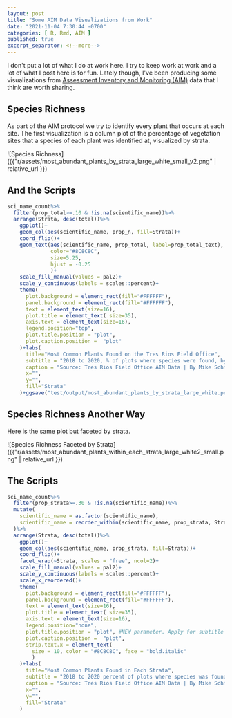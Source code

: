 ```yaml
---
layout: post
title: "Some AIM Data Visualizations from Work"
date: "2021-11-04 7:30:44 -0700"
categories: [ R, Rmd, AIM ]
published: true
excerpt_separator: <!--more-->
---
```


I don't put a lot of what I do at work here.  I try to keep work at work and a lot of what I post here is for fun. Lately though, I've been producing some visualizations from [Assessment Inventory and Monitoring (AIM)](https://aim.landscapetoolbox.org/) data that I think are worth sharing. 

<!--more--> 

## Species Richness

As part of the AIM protocol we try to identify every plant that occurs at each site.  The first visualization is a column plot of the percentage of vegetation sites that a species of each plant was identified  at, visualized by strata.

![Species Richness]({{"r/assets/most_abundant_plants_by_strata_large_white_small_v2.png" | relative_url }})

## And the Scripts

```r
sci_name_count%>%
  filter(prop_total>=.10 & !is.na(scientific_name))%>%
  arrange(Strata, desc(total))%>%
    ggplot()+
    geom_col(aes(scientific_name, prop_n, fill=Strata))+
    coord_flip()+
    geom_text(aes(scientific_name, prop_total, label=prop_total_text), 
              color="#8C8C8C", 
              size=5.25,
              hjust = -0.25
              )+
    scale_fill_manual(values = pal2)+
    scale_y_continuous(labels = scales::percent)+
    theme(
      plot.background = element_rect(fill="#FFFFFF"),
      panel.background = element_rect(fill="#FFFFFF"),
      text = element_text(size=16),
      plot.title = element_text( size=35),
      axis.text = element_text(size=16),
      legend.position="top",
      plot.title.position = "plot", 
      plot.caption.position =  "plot"
    )+labs(
      title="Most Common Plants Found on the Tres Rios Field Office",
      subtitle = "2018 to 2020, % of plots where species were found, by Strata.  Only plants that occured on more than 10% of plots are included.",
      caption = "Source: Tres Rios Field Office AIM Data | By Mike Schmidt",
      x="",
      y="",
      fill="Strata"
    )+ggsave("test/output/most_abundant_plants_by_strata_large_white.png", h=45, w=17.5, type="cairo", dpi=600)
```

## Species Richness Another Way 

Here is the same plot but faceted by strata.

![Species Richness Faceted by Strata]({{"r/assets/most_abundant_plants_within_each_strata_large_white2_small.png" | relative_url }})

## The Scripts

```r
sci_name_count%>%
  filter(prop_strata>=.30 & !is.na(scientific_name))%>%
  mutate(
    scientific_name = as.factor(scientific_name),
    scientific_name = reorder_within(scientific_name, prop_strata, Strata)
  )%>%
  arrange(Strata, desc(total))%>%
    ggplot()+
    geom_col(aes(scientific_name, prop_strata, fill=Strata))+
    coord_flip()+
    facet_wrap(~Strata, scales = "free", ncol=2)+
    scale_fill_manual(values = pal2)+
    scale_y_continuous(labels = scales::percent)+
    scale_x_reordered()+
    theme(
      plot.background = element_rect(fill="#FFFFFF"),
      panel.background = element_rect(fill="#FFFFFF"),
      text = element_text(size=16),
      plot.title = element_text( size=35),
      axis.text = element_text(size=16),
      legend.position="none",
      plot.title.position = "plot", #NEW parameter. Apply for subtitle too.
      plot.caption.position =  "plot",
      strip.text.x = element_text(
        size = 10, color = "#8C8C8C", face = "bold.italic"
        )
    )+labs(
      title="Most Common Plants Found in Each Strata",
      subtitle = "2018 to 2020 percent of plots where species was found, by Strata.  Only plants that occured on more than 25% plots within a strata are included.",
      caption = "Source: Tres Rios Field Office AIM Data | By Mike Schmidt",
      x="",
      y="",
      fill="Strata"
    )
```
